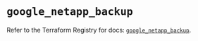# `google_netapp_backup`

Refer to the Terraform Registry for docs: [`google_netapp_backup`](https://registry.terraform.io/providers/hashicorp/google-beta/6.23.0/docs/resources/google_netapp_backup).
